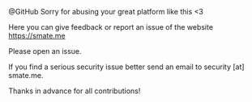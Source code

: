 @GitHub Sorry for abusing your great platform like this <3

Here you can give feedback or report an issue of the website https://smate.me

Please open an issue.

If you find a serious security issue better send an email to security [at] smate.me.

Thanks in advance for all contributions!

